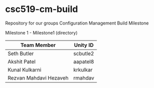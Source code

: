 # csc519-cm-build
Repository for our groups Configuration Management Build Milestone

Milestone 1 - Milestone1 (directory)

| Team Member   | Unity ID
| ------------- | -----------
| Seth Butler      | scbutle2
| Akshit Patel     | aapatel8
| Kunal Kulkarni | krkulkar
| Rezvan Mahdavi Hezaveh  |  rmahdav